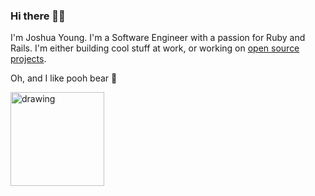 ### Hi there 👋🏽

I'm Joshua Young. I'm a Software Engineer with a passion for Ruby and Rails.
I'm either building cool stuff at work, or working on [open source projects](https://github.com/users/joshuay03/projects/1/views/1).

Oh, and I like pooh bear 🍯

<img src="https://github.com/joshuay03/joshuay03/assets/54629302/11b5c24b-b2ae-49e1-9f84-17f1df1d1e32)https://github.com/joshuay03/joshuay03/assets/54629302/11b5c24b-b2ae-49e1-9f84-17f1df1d1e32" alt="drawing" width="150"/>
